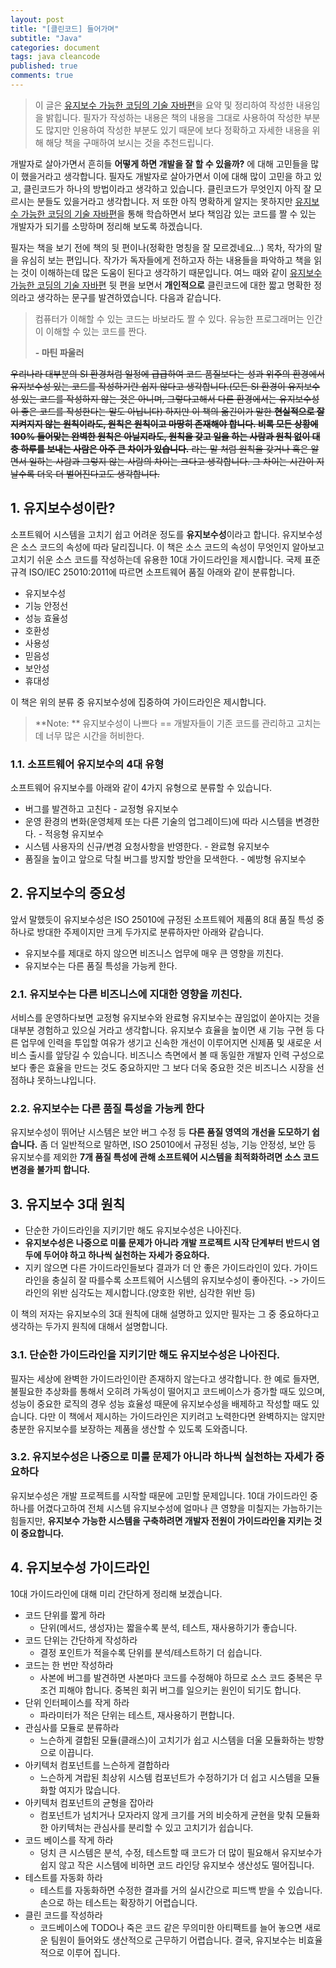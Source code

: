 ```yaml
---
layout: post
title: "[클린코드] 들어가며"
subtitle: "Java"
categories: document
tags: java cleancode
published: true
comments: true
---
```




> 이 글은 [유지보수 가능한 코딩의 기술 자바편](http://www.aladin.co.kr/shop/wproduct.aspx?ItemId=98546964)을 요약 및 정리하여 작성한 내용임을 밝힙니다. 필자가 작성하는 내용은 책의 내용을 그대로 사용하여 작성한 부분도 많지만 인용하여 작성한 부분도 있기 때문에 보다 정확하고 자세한 내용을 위해 해당 책을 구매하여 보시는 것을 추천드립니다.



개발자로 살아가면서 흔히들 **어떻게 하면 개발을 잘 할 수 있을까?** 에 대해 고민들을 많이 했을거라고 생각합니다. 필자도 개발자로 살아가면서 이에 대해 많이 고민을 하고 있고, 클린코드가 하나의 방법이라고 생각하고 있습니다. 클린코드가 무엇인지 아직 잘 모르시는 분들도 있을거라고 생각합니다. 저 또한 아직 명확하게 알지는 못하지만 [유지보수 가능한 코딩의 기술 자바편](http://www.aladin.co.kr/shop/wproduct.aspx?ItemId=98546964)을 통해 학습하면서 보다 책임감 있는 코드를 짤 수 있는 개발자가 되기를 소망하며 정리해 보도록 하겠습니다.

필자는 책을 보기 전에 책의 뒷 편이나(정확한 명칭을 잘 모르겠네요...) 목차, 작가의 말을 유심히 보는 편입니다. 작가가 독자들에게 전하고자 하는 내용들을 파악하고 책을 읽는 것이 이해하는데 많은 도움이 된다고 생각하기 때문입니다. 여느 때와 같이 [유지보수 가능한 코딩의 기술 자바편](http://www.aladin.co.kr/shop/wproduct.aspx?ItemId=98546964) 뒷 편을 보면서 **개인적으로** 클린코드에 대한 짧고 명확한 정의라고 생각하는 문구를 발견하였습니다. 다음과 같습니다.

> 컴퓨터가 이해할 수 있는 코드는 바보라도 짤 수 있다. 유능한 프로그래머는 인간이 이해할 수 있는 코드를 짠다.
>
> **- 마틴 파울러**



~~우리나라 대부분의 SI 환경처럼 일정에 급급하여 코드 품질보다는 성과 위주의 환경에서 유지보수성 있는 코드를 작성하기란 쉽지 않다고 생각합니다.(모든 SI 환경이 유지보수성 있는 코드를 작성하지 않는 것은 아니며, 그렇다고해서 다른 환경에서는 유지보수성이 좋은 코드를 작성한다는 말도 아닙니다) 하지만 이 책의 옮긴이가 말한 **현실적으로 잘 지켜지지 않는 원칙이라도, 원칙은 원칙이고 마땅히 존재해야 합니다. 비록 모든 상황에 100% 들어맞는 완벽한 원칙은 아닐지라도, 원칙을 갖고 일을 하는 사람과 원칙 없이 대충 하루를 보내는 사람은 아주 큰 차이가 있습니다.** 라는 말 처럼 원칙을 갖거나 혹은 알면서 일하는 사람과 그렇지 않는 사람의 차이는 크다고 생각합니다. 그 차이는 시간이 지날수록 더욱 더 벌어진다고도 생각합니다.~~



## 1. 유지보수성이란?

소프트웨어 시스템을 고치기 쉽고 어려운 정도를  **유지보수성**이라고 합니다. 유지보수성은 소스 코드의 속성에 따라 달리집니다. 이 책은 소스 코드의 속성이 무엇인지 알아보고 고치기 쉬운 소스 코드를 작성하는데 유용한 10대 가이드라인을 제시합니다. 국제 표준 규격 ISO/IEC 25010:2011에 따르면 소프트웨어 품질 아래와 같이 분류합니다.

- 유지보수성
- 기능 안정선
- 성능 효율성
- 호환성
- 사용성
- 믿음성
- 보안성
- 휴대성

이 책은 위의 분류 중 유지보수성에 집중하여 가이드라인은 제시합니다.



> **Note: ** 유지보수성이 나쁘다 == 개발자들이 기존 코드를 관리하고 고치는데 너무 많은 시간을 허비한다.



### 1.1. 소프트웨어 유지보수의 4대 유형

소프트웨어 유지보수를 아래와 같이 4가지 유형으로 분류할 수 있습니다.

- 버그를 발견하고 고친다 - 교정형 유지보수
- 운영 환경의 변화(운영체제 또는 다른 기술의 업그레이드)에 따라 시스템을 변경한다. - 적응형 유지보수
- 시스템 사용자의 신규/변경 요청사항을 반영한다. - 완료형 유지보수
- 품질을 높이고 앞으로 닥칠 버그를 방지할 방안을 모색한다. - 예방형 유지보수



## 2. 유지보수의 중요성

앞서 말했듯이 유지보수성은 ISO 25010에 규정된 소프트웨어 제품의 8대 품질 특성 중 하나로 방대한 주제이지만 크게 두가지로 분류하자만 아래와 같습니다.

- 유지보수를 제대로 하지 않으면 비즈니스 업무에 매우 큰 영향을 끼친다.
- 유지보수는 다른 품질 특성을 가능케 한다.



### 2.1. 유지보수는 다른 비즈니스에 지대한 영향을 끼친다.

서비스를 운영하다보면 교정형 유지보수와 완료형 유지보수는 끊임없이 쏟아지는 것을 대부분 경험하고 있으실 거라고 생각합니다. 유지보수 효율을 높이면 새 기능 구현 등 다른 업무에 인력을 투입할 여유가 생기고 신속한 개선이 이루어지면 신제품 및 새로운 서비스 출시를 앞당길 수 있습니다. 비즈니스 측면에서 볼 때 동일한 개발자 인력 구성으로 보다 좋은 효율을 만드는 것도 중요하지만 그 보다 더욱 중요한 것은 비즈니스 시장을 선점하냐 못하느냐입니다.



### 2.2. 유지보수는 다른 품질 특성을 가능케 한다

유지보수성이 뛰어난 시스템은 보안 버그 수정 등 **다른 품질 영역의 개선을 도모하기 쉽습니다.** 좀 더 일반적으로 말하면, ISO 25010에서 규정된 성능, 기능 안정성, 보안 등 유지보수를 제외한 **7개 품질 특성에 관해 소프트웨어 시스템을 최적화하려면 소스 코드 변경을 불가피 합니다.**



## 3. 유지보수 3대 원칙

- 단순한 가이드라인을 지키기만 해도 유지보수성은 나아진다.
- **유지보수성은 나중으로 미룰 문제가 아니라 개발 프로젝트 시작 단계부터 반드시 염두에 두어야 하고 하나씩 실천하는 자세가 중요하다.**
- 지키 않으면 다른 가이드라인들보다 결과가 더 안 좋은 가이드라인이 있다. 가이드라인을 충실히  잘 따를수록 소프트웨어 시스템의 유지보수성이 좋아진다. -> 가이드라인의 위반 심각도는 제시합니다.(양호한 위반, 심각한 위반 등)

이 책의 저자는 유지보수의 3대 원칙에 대해 설명하고 있지만 필자는 그 중 중요하다고 생각하는 두가지 원칙에 대해서 설명합니다.



### 3.1. 단순한 가이드라인을 지키기만 해도 유지보수성은 나아진다.

필자는 세상에 완벽한 가이드라인이란 존재하지 않는다고 생각합니다. 한 예로 들자면, 불필요한 추상화를 통해서 오히려 가독성이 떨어지고 코드베이스가 증가할 때도 있으며, 성능이 중요한 로직의 경우 성능 효율성 때문에 유지보수성을 배제하고 작성할 때도 있습니다. 다만 이 책에서 제시하는 가이드라인은 지키려고 노력한다면 완벽하지는 않지만 충분한 유지보수를 보장하는 제품을 생산할 수 있도록 도와줍니다.



### 3.2. 유지보수성은 나중으로 미룰 문제가 아니라 하나씩 실천하는 자세가 중요하다

유지보수성은 개발 프로젝트를 시작할 때문에 고민할 문제입니다. 10대 가이드라인 중 하나를 어겼다고하여 전체 시스템 유지보수성에 얼마나 큰 영향을 미칠지는 가늠하기는 힘들지만, **유지보수 가능한 시스템을 구축하려면 개발자 전원이 가이드라인을 지키는 것이 중요합니다.**



## 4. 유지보수성 가이드라인

10대 가이드라인에 대해 미리 간단하게 정리해 보겠습니다.



- 코드 단위를 짧게 하라
  - 단위(메서드, 생성자)는 짧을수록 분석, 테스트, 재사용하기가 좋습니다.
- 코드 단위는 간단하게 작성하라
  - 결정 포인트가 적을수록 단위를 분석/테스트하기 더 쉽습니다.
- 코드는 한 번만 작성하라
  - 사본에 버그를 발견하면 사본마다 코드를 수정해야 하므로 소스 코드 중복은 무조건 피해야 합니다. 중복읜 회귀 버그를 일으키는 원인이 되기도 합니다.
- 단위 인터페이스를 작게 하라
  - 파라미터가 적은 단위는 테스트, 재사용하기 편합니다.
- 관심사를 모듈로 분류하라
  - 느슨하게 결합된 모듈(클래스)이 고치기가 쉽고 시스템을 더울 모듈화하는 방향으로 이끕니다.
- 아키텍처 컴포넌트를 느슨하게 결합하라
  - 느슨하게 겨랍된 최상위 시스템 컴포넌트가 수정하기가 더 쉽고 시스템을 모듈화할 여지가 많습니다.
- 아키텍처 컴포넌트의 균형을 잡아라
  - 컴포넌트가 넘치거나 모자라지 않게 크기를 거의 비슷하게 균현을 맞춰 모듈화한 아키텍처는 관심사를 분리할 수 있고 고치기가 쉽습니다.
- 코드 베이스를 작게 하라
  - 덩치 큰 시스템은 분석, 수정, 테스트할 때 코드가 더 많이 필요해서 유지보수가 쉽지 않고 작은 시스템에 비하면 코드 라인당 유지보수 생산성도 떨어집니다.
- 테스트를 자동화 하라
  - 테스트를 자동화하면 수정한 결과를 거의 실시간으로 피드백 받을 수 있습니다. 손으로 하는 테스트는 확장하기 어렵습니다.
- 클린 코드를 작성하라
  - 코드베이스에 TODO나 죽은 코드 같은 무의미한 아티팩트를 늘어 놓으면 새로운 팀원이 들어와도 생산적으로 근무하기 어렵습니다. 결국, 유지보수는 비효율적으로 이루어 집니다.

